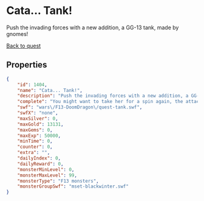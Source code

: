# Cata... Tank!

Push the invading forces with a new addition, a GG-13 tank, made by gnomes!

[Back to quest](../quests.md)

## Properties

```json
{
    "id": 1404,
    "name": "Cata... Tank!",
    "description": "Push the invading forces with a new addition, a GG-13 tank, made by gnomes!",
    "complete": "You might want to take her for a spin again, the attackers just keep coming... and they don't stop coming...",
    "swf": "wars\/F13-DoomDragon\/quest-tank.swf",
    "swfX": "none",
    "maxSilver": 0,
    "maxGold": 13131,
    "maxGems": 0,
    "maxExp": 50000,
    "minTime": 0,
    "counter": 0,
    "extra": "",
    "dailyIndex": 0,
    "dailyReward": 0,
    "monsterMinLevel": 0,
    "monsterMaxLevel": 99,
    "monsterType": "F13 monsters",
    "monsterGroupSwf": "mset-blackwinter.swf"
}
```


